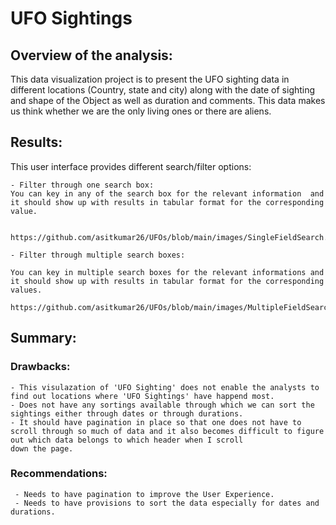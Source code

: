 # UFO Sightings
## Overview of the analysis:

This data visualization project is to present the UFO sighting data in different locations (Country, state and city) along with the date of sighting and shape of the Object as well as 
duration and comments. This data makes us think whether we are the only living ones or there are aliens.

## Results:

This user interface provides different search/filter options:
     
    - Filter through one search box:
    You can key in any of the search box for the relevant information  and it should show up with results in tabular format for the corresponding value. 

    
    https://github.com/asitkumar26/UFOs/blob/main/images/SingleFieldSearch.PNG

    - Filter through multiple search boxes:

    You can key in multiple search boxes for the relevant informations and it should show up with results in tabular format for the corresponding values. 

    https://github.com/asitkumar26/UFOs/blob/main/images/MultipleFieldSearch.PNG

## Summary:
### Drawbacks:
    - This visulazation of 'UFO Sighting' does not enable the analysts to find out locations where 'UFO Sightings' have happend most. 
    - Does not have any sortings available through which we can sort the sightings either through dates or through durations.
    - It should have pagination in place so that one does not have to scroll through so much of data and it also becomes difficult to figure out which data belongs to which header when I scroll
    down the page. 


### Recommendations:
     - Needs to have pagination to improve the User Experience.
     - Needs to have provisions to sort the data especially for dates and durations.
